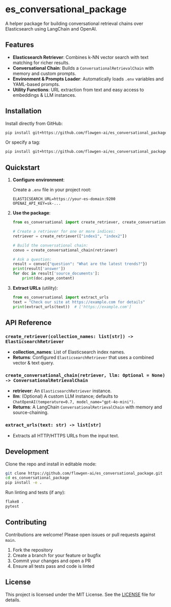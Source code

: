 # es_conversational_package

A helper package for building conversational retrieval chains over Elasticsearch using LangChain and OpenAI.

## Features

- **Elasticsearch Retriever**: Combines k-NN vector search with text matching for richer results.
- **Conversational Chain**: Builds a `ConversationalRetrievalChain` with memory and custom prompts.
- **Environment & Prompts Loader**: Automatically loads `.env` variables and YAML-based prompts.
- **Utility Functions**: URL extraction from text and easy access to embeddings & LLM instances.

## Installation

Install directly from GitHub:

```bash
pip install git+https://github.com/flowgen-ai/es_conversational_package.git@main
```

Or specify a tag:

```bash
pip install git+https://github.com/flowgen-ai/es_conversational_package.git@v0.1.1
```

## Quickstart

1. **Configure environment**:

   Create a `.env` file in your project root:
   ```env
   ELASTICSEARCH_URL=https://your-es-domain:9200
   OPENAI_API_KEY=sk-...
   ```

2. **Use the package**:

   ```python
   from es_conversational import create_retriever, create_conversational_chain

   # Create a retriever for one or more indices:
   retriever = create_retriever(["index1", "index2"])

   # Build the conversational chain:
   convo = create_conversational_chain(retriever)

   # Ask a question:
   result = convo({"question": "What are the latest trends?"})
   print(result['answer'])
   for doc in result['source_documents']:
       print(doc.page_content)
   ```

3. **Extract URLs** (utility):

   ```python
   from es_conversational import extract_urls
   text = "Check our site at https://example.com for details"
   print(extract_urls(text))  # ['https://example.com']
   ```

## API Reference

### `create_retriever(collection_names: list[str]) -> ElasticsearchRetriever`

- **collection_names**: List of Elasticsearch index names.
- **Returns**: Configured `ElasticsearchRetriever` that uses a combined vector & text query.

### `create_conversational_chain(retriever, llm: Optional = None) -> ConversationalRetrievalChain`

- **retriever**: An `ElasticsearchRetriever` instance.
- **llm**: (Optional) A custom LLM instance; defaults to `ChatOpenAI(temperature=0.7, model_name="gpt-4o-mini")`.
- **Returns**: A LangChain `ConversationalRetrievalChain` with memory and source-chaining.

### `extract_urls(text: str) -> list[str]`

- Extracts all HTTP/HTTPS URLs from the input text.

## Development

Clone the repo and install in editable mode:

```bash
git clone https://github.com/flowgen-ai/es_conversational_package.git
cd es_conversational_package
pip install -e .
```

Run linting and tests (if any):

```bash
flake8 .
pytest
```

## Contributing

Contributions are welcome! Please open issues or pull requests against `main`.

1. Fork the repository
2. Create a branch for your feature or bugfix
3. Commit your changes and open a PR
4. Ensure all tests pass and code is linted

## License

This project is licensed under the MIT License. See the [LICENSE](LICENSE) file for details.

